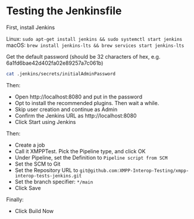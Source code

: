# Testing the Jenkinsfile

First, install Jenkins

Linux: `sudo apt-get install jenkins && sudo systemctl start jenkins`
macOS: `brew install jenkins-lts && brew services start jenkins-lts`

Get the default password (should be 32 characters of hex, e.g. 6a1fd6bae42d402fa02e89257a7c061b)

```sh
cat .jenkins/secrets/initialAdminPassword
```

Then:

- Open http://localhost:8080 and put in the password
- Opt to install the recommended plugins. Then wait a while.
- Skip user creation and continue as Admin
- Confirm the Jenkins URL as http://localhost:8080
- Click Start using Jenkins 

Then:

- Create a job
- Call it XMPPTest. Pick the Pipeline type, and click OK
- Under Pipeline, set the Definition to `Pipeline script from SCM`
- Set the SCM to Git
- Set the Repository URL to `git@github.com:XMPP-Interop-Testing/xmpp-interop-tests-jenkins.git`
- Set the branch specifier: `*/main`
- Click Save

Finally:

- Click Build Now